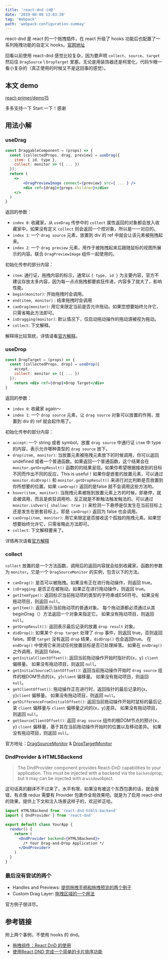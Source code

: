 ```yaml
---
title: 'react-dnd 小结'
date: '2019-08-08 13:03:30'
tag: 'Webpack'
path: 'webpack-configuration-summay'
---
```


react-dnd 是 react 的一个拖拽插件，在 react 升级了 hooks 功能后也配置了一系列拖拽功能的自定义 hooks。[官网地址](https://github.com/react-dnd/react-dnd/)

回看以前使用 react-dnd 感觉比较复杂，因为要声明 `collect`、`source`、`target` 然后往 `DragSource` \ `DropTarget` 里塞。无论是用装饰器还是柯里化，代码乍眼一看小复杂的（真正使用的时候又不是这回事的感觉）。

## 本文 demo

[react-primer/demo15](https://github.com/Coyeah/react-primer/tree/master/demo15)

多多支持一下 Start 一下！感谢

## 用法小解

### useDrag

```jsx
const DraggableComponent = (props) => {
  const [collectedProps, drag, preview] = useDrag({
    item: { id, type },
    collect: monitor => ({ ... })
  });
  return (
    <>
    	<DragPreviewImage connect={preview} src={ ... } />
    	<div ref={drag}>{props.children}</div>
  	</>
  )
}
```

返回的参数：

+ `index 0`: 收藏家，从 `useDrag` 传参中的 `collect` 属性返回的对象都会放入收藏家中，如果没有定义 `collect` 则会返回一个控对象，所以是一一对应的。
+ `index 1`: 一个 `drag source` 元素，放置到 div 的 ref 中就会让该元素被拖拽起来。
+ `index 2`: 一个 `drag preview` 元素，用作于被拖拽起来后跟随鼠标的视图所展示的内容。联合 `DragPreviewImage` 组件一起使用的。

初始化传参的部分内容：

+ `item`: 通行证，拖拽内容的标示，通常以 `{ type, id }` 为主要内容，官方不建议存放太多内容，因为每一点点拖拽都要疯狂传递，内容多了就大了，影响性能。
+ `begin(monitor)`: 开始拖拽时会调用。
+ `end(item, monitor)` : 结束拖拽时会调用
+ `canDrag(monitor)`: 用它来限定当前是否允许拖动。如果您想要始终允许它，只需省略此方法即可。
+ `isDragging(monitor)`: 默认情况下，仅启动拖动操作的拖动源被视为拖动。
+ `collect`: 下文解释。

解释得比较笼统，详情请看[官方解释](https://react-dnd.github.io/react-dnd/docs/api/use-drag)。

### useDrop

```jsx
const DropTarget = (props) => {
  const [collectedProps, drop] = useDrop({
    accept,
    collect: monitor => ({ ... })
  });
    return <div ref={drop}>Drop Target</div>
}
```

返回的参数：

+ `index 0`: 收藏家 again～
+ `index 1`: 一个 `drop source` 元素，让 `drag source` 对象可以放置的作用，放置到 div 的 ref 就会起作用了。

初始化传参的部分内容：

+ `accept`: 一个 string 或者 symbol，放置 `drag source` 中通行证  `item` 中 type 的内容，表示允许哪种类型的 `drag source` 放下。
+ `drop(item, monitor)`: 当放置元素被拖拽元素放下的时候调用，你可以返回 undefined 或者一个普通函数。如果返回一个普通函数，这个结果会在 `monitor.getDropResult()` 函数的的结果呈现。如果你希望根据接收到的目标不同而作出不同的反应，This is useful！如果你是嵌套的放置元素，可以通过 `monitor.didDrop()` 和 `monitor.getDropResult()` 来进行对比判断是否放置到你所想要的位置。如果 `canDrop()` 返回的是false 就不会调用这些方法哟。
+ `hover(item, monitor)`: 当拖拽元素被拖到放置元素上方的时候，即悬停，就会被调用，而且是疯狂调用哟，反正就是不断触法触发触法的。可以通过 `monitor.isOver({ shallow: true })` 来检测一下悬停是仅发生在当前目标上还是发生在嵌套目标上。即是 `canDrop()` 返回为 false 也会调用。
+ `canDrop(item, monitor)`: 用它来限定是否接收这个孤独的拖拽元素。如果您想要始终允许它，只需省略此方法即可。
+ `collect`: 下文解释要来了。

详情再次请看[官方解释](https://react-dnd.github.io/react-dnd/docs/api/use-drop)

### collect

`collect` 放置的是一个方法函数，调用后的返回内容就会给到收藏家。函数的参数为 `monitor`。它是一个 `DragSourceMonitor` 的实例，包含以下的方法。

+ `canDrag()`: 是否可以被拖拽。如果没有正在进行拖动操作，则返回 true。
+ `isDragging`: 是否正在被拖动。如果正在进行拖动操作，则返回 true。
+ `getItemType()`: 返回标识当前拖动项的类型的字符串或ES6符号。 如果没有拖动项目，则返回 `null`。
+ `getItem()`: 返回表示当前拖动项的普通对象。 每个拖动源都必须通过从其beginDrag（）方法返回一个对象来指定它。 如果没有拖动项目，则返回 `null`。
+ `getDropResult()`: 返回表示最后记录的放置 `drop result` 对象。
+ `didDrop()`: 如果某个 `drop target` 处理了 `drop` 事件，则返回 true，否则返回 false。即使 `target` 没有返回 `drop` 结果，`didDrop()` 也会返回true。 在 `endDrag()` 中使用它来测试任何放置目标是否已处理掉落。 如果在 `endDrag()` 之外调用，则返回 false。
+ `getInitialClientOffset()`: 返回当前拖动操作开始时指针的{x，y} `client` 偏移量。 如果没有拖动项目，则返回 `null`。
+ `getInitialSourceClientOffset()`: 返回当前拖动操作开始时 `drag source` 组件的根DOM节点的{x，y}`client` 偏移量。 如果没有拖动项目，则返回 `null`。
+ `getClientOffset()`: 拖动操作正在进行时，返回指针的最后记录的{x，y}`client` 偏移量。 如果没有拖动项目，则返回 `null`。
+ `getDifferenceFromInitialOffset()`: 返回当前拖动操作开始时鼠标的最后记录 `client` 偏移量与 `client` 偏移量之间的{x，y}差异。 如果没有拖动项目，则返回 `null`。
+ `getSourceClientOffset()`: 返回 `drag source` 组件的根DOM节点的预计{x，y} `client` 偏移量，基于其在当前拖动操作开始时的位置以及移动差异。 如果没有拖动项目，则返回 `null`。

官方地址：[DragSourceMonitor](https://react-dnd.github.io/react-dnd/docs/api/drag-source-monitor) & [DropTargetMonitor](https://react-dnd.github.io/react-dnd/docs/api/drop-target-monitor)

### DndProvider & HTML5Backend

> The DndProvider component provides React-DnD capabilities to your application. This must be injected with a backend via the `backend`prop, but it may can be injected with a `window`object.

这句话真的翻译不不过来了，水平有限，如果没有被这个东西包裹的话，就会报错，有点像 redux 需要有 Provider 包裹作全局效果吧。就是为了启用 react-dnd 的效果，提供上下文和注入场景这样子的，欢迎斧正哈。

```jsx
import HTML5Backend from 'react-dnd-html5-backend'
import { DndProvider } from 'react-dnd'

export default class YourApp {
  render() {
    return (
      <DndProvider backend={HTML5Backend}>
        /* Your Drag-and-Drop Application */
      </DndProvider>
    )
  }
}
```

### 最后没有尝试的两个

+ Handles and Previews: [提供拖拽手柄和拖拽预览的两个例子](https://react-dnd.github.io/react-dnd/examples/customize/handles-and-previews)
+ Custom Drag Layer: [拖拽区域的一个用法](https://react-dnd.github.io/react-dnd/examples/drag-around/custom-drag-layer)

官方例子很详尽。

## 参考链接

附上两个事例，不使用 hooks 的 dnd。

+ [拖拽组件：React DnD 的使用](https://juejin.im/post/5aebbdedf265da0ba469a56f)
+ [使用React DND 完成一个简单的卡片排序功能](https://juejin.im/post/5aebbdedf265da0ba469a56f)
